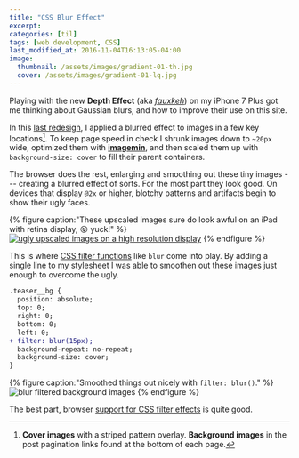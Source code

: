 ```yaml
---
title: "CSS Blur Effect"
excerpt:
categories: [til]
tags: [web development, CSS]
last_modified_at: 2016-11-04T16:13:05-04:00
image:
  thumbnail: /assets/images/gradient-01-th.jpg
  cover: /assets/images/gradient-01-lq.jpg
---
```


Playing with the new **Depth Effect** (aka [*fauxkeh*](https://www.instagram.com/explore/tags/fauxkeh/)) on my iPhone 7 Plus got me thinking about Gaussian blurs, and how to improve their use on this site.

In this [last redesign](https://github.com/mmistakes/made-mistakes-jekyll/tree/11.0.0), I applied a blurred effect to images in a few key locations[^locations]. To keep page speed in check I shrunk images down to `~20px` wide, optimized them with [**imagemin**](https://github.com/imagemin/imagemin), and then scaled them up with `background-size: cover` to fill their parent containers.

The browser does the rest, enlarging and smoothing out these tiny images --- creating a blurred effect of sorts. For the most part they look good. On devices that display `@2x` or higher, blotchy patterns and artifacts begin to show their ugly faces.

{% figure caption:"These upscaled images sure do look awful on an iPad with retina display, :stuck_out_tongue_closed_eyes: yuck!" %}
[![ugly upscaled images on a high resolution display](/assets/images/mm-upscaled-image-blur-ipad-1124.jpg)](/assets/images/mm-upscaled-image-blur-ipad.jpg)
{% endfigure %}

This is where [CSS filter functions](https://css-tricks.com/almanac/properties/f/filter/) like `blur` come into play. By adding a single line to my stylesheet I was able to smoothen out these images just enough to overcome the ugly.

```diff
.teaser__bg {
  position: absolute;
  top: 0;
  right: 0;
  bottom: 0;
  left: 0;
+ filter: blur(15px);
  background-repeat: no-repeat;
  background-size: cover;
}
```

{% figure caption:"Smoothed things out nicely with `filter: blur()`." %}
![blur filtered background images](/assets/images/mm-image-filter-blur-ipad-1124.jpg)
{% endfigure %}

The best part, browser [support for CSS filter effects](http://caniuse.com/#search=filter) is quite good.

[^locations]: **Cover images** with a striped pattern overlay. **Background images** in the post pagination links found at the bottom of each page.
